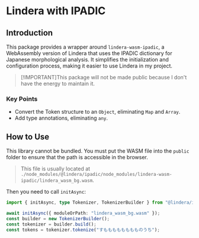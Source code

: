 # Lindera with IPADIC

## Introduction

This package provides a wrapper around `lindera-wasm-ipadic`, a WebAssembly version of Lindera that uses the IPADIC dictionary for Japanese morphological analysis. It simplifies the initialization and configuration process, making it easier to use Lindera in my project.

> [!IMPORTANT]This package will not be made public because I don't have the energy to maintain it.

### Key Points

- Convert the Token structure to an `Object`, eliminating `Map` and `Array`.
- Add type annotations, eliminating `any`.

## How to Use

This library cannot be bundled. You must put the WASM file into the `public` folder to ensure that the path is accessible in the browser.

> This file is usually located at `./node_modules/@lindera/ipadic/node_modules/lindera-wasm-ipadic/lindera_wasm_bg.wasm`.

Then you need to call `initAsync`:

```ts
import { initAsync, type Tokenizer, TokenizerBuilder } from "@lindera/ipadic";

await initAsync({ moduleOrPath: "lindera_wasm_bg.wasm" });
const builder = new TokenizerBuilder();
const tokenizer = builder.build();
const tokens = tokenizer.tokenize("すもももももももものうち");
```
